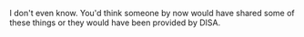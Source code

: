 I don't even know. You'd think someone by now would have shared some of these things or they would have been provided by DISA.
